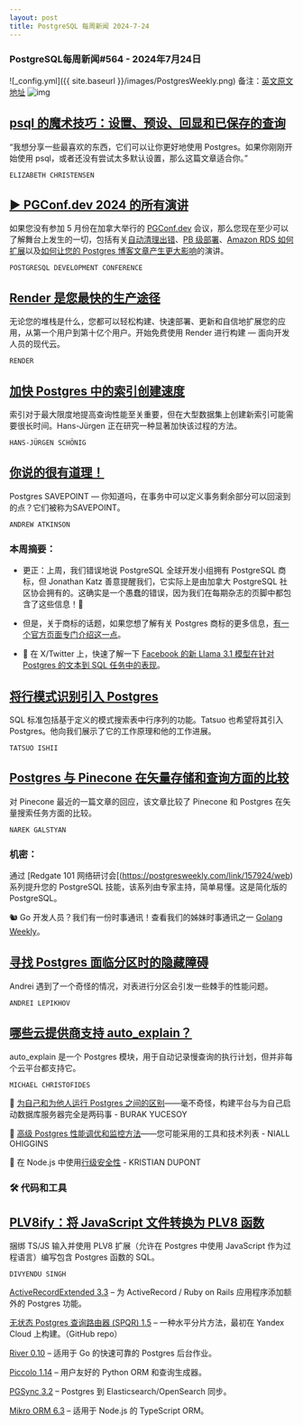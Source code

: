 ```yaml
---
layout: post
title: PostgreSQL 每周新闻 2024-7-24
---
```

### PostgreSQL每周新闻#564 - 2024年7月24日
![_config.yml]({{ site.baseurl }}/images/PostgresWeekly.png)
备注：[英文原文地址](https://postgresweekly.com/issues/564)
![img](https://res.cloudinary.com/cpress/image/upload/w_1280,e_sharpen:60,q_auto/a9erkdqglxbpiucfetlk.jpg)
## [psql 的魔术技巧：设置、预设、回显和已保存的查询](https://postgresweekly.com/link/157910/web)
“我想分享一些最喜欢的东西，它们可以让你更好地使用 Postgres。如果你刚刚开始使用 psql，或者还没有尝试太多默认设置，那么这篇文章适合你。”


`ELIZABETH CHRISTENSEN `

## [▶ PGConf.dev 2024 的所有演讲](https://postgresweekly.com/link/157911/web)
如果您没有参加 5 月份在加拿大举行的 [PGConf.dev](https://postgresweekly.com/link/157912/web) 会议，那么您现在至少可以了解舞台上发生的一切，包括有关[自动清理出错](https://postgresweekly.com/link/157913/web)、[PB 级部署](https://postgresweekly.com/link/157914/web)、[Amazon RDS 如何扩展](https://postgresweekly.com/link/157915/web)以及[如何让您的 Postgres 博客文章产生更大影响](https://postgresweekly.com/link/157916/web)的演讲。


`POSTGRESQL DEVELOPMENT CONFERENCE `
## [Render 是您最快的生产途径](https://postgresweekly.com/link/157909/web)
无论您的堆栈是什么，您都可以轻松构建、快速部署、更新和自信地扩展您的应用，从第一个用户到第十亿个用户。开始免费使用 Render 进行构建 — 面向开发人员的现代云。


`RENDER `
## [加快 Postgres 中的索引创建速度](https://postgresweekly.com/link/157917/web)
索引对于最大限度地提高查询性能至关重要，但在大型数据集上创建新索引可能需要很长时间。Hans-Jürgen 正在研究一种显著加快该过程的方法。


`HANS-JÜRGEN SCHÖNIG `
## [你说的很有道理！](https://postgresweekly.com/link/157918/web)
Postgres SAVEPOINT — 你知道吗，在事务中可以定义事务剩余部分可以回滚到的点？它们被称为SAVEPOINT。


`ANDREW ATKINSON `

### 本周摘要：

* 更正：上周，我们错误地说 PostgreSQL 全球开发小组拥有 PostgreSQL 商标，但 Jonathan Katz 善意提醒我们，它实际上是由加拿大 PostgreSQL 社区协会拥有的。这确实是一个愚蠢的错误，因为我们在每期杂志的页脚中都包含了这些信息！🫢

* 但是，关于商标的话题，如果您想了解有关 Postgres 商标的更多信息，[有一个官方页面专门介绍这一点](https://postgresweekly.com/link/157920/web)。

* 🤖 在 X/Twitter 上，快速了解一下 [Facebook 的新 Llama 3.1 模型在针对 Postgres 的文本到 SQL 任务中的表现](https://postgresweekly.com/link/157940/web)。

## [将行模式识别引入 Postgres](https://postgresweekly.com/link/157921/web)
SQL 标准包括基于定义的模式搜索表中行序列的功能。Tatsuo 也希望将其引入 Postgres。他向我们展示了它的工作原理和他的工作进展。


`TATSUO ISHII `
## [Postgres 与 Pinecone 在矢量存储和查询方面的比较](https://postgresweekly.com/link/157922/web)
对 Pinecone 最近的一篇文章的回应，该文章比较了 Pinecone 和 Postgres 在矢量搜索任务方面的比较。


`NAREK GALSTYAN `

### 机密：

通过 [Redgate 101 网络研讨会[(https://postgresweekly.com/link/157924/web)系列提升您的 PostgreSQL 技能，该系列由专家主持，简单易懂。这是简化版的 PostgreSQL。


🐿️ Go 开发人员？我们有一份时事通讯！查看我们的姊妹时事通讯之一 [Golang Weekly](https://postgresweekly.com/link/157941/web)。


## [寻找 Postgres 面临分区时的隐藏障碍](https://postgresweekly.com/link/157925/web)
Andrei 遇到了一个奇怪的情况，对表进行分区会引发一些棘手的性能问题。


`ANDREI LEPIKHOV`
## [哪些云提供商支持 auto_explain？](https://postgresweekly.com/link/157926/web)
auto_explain 是一个 Postgres 模块，用于自动记录慢查询的执行计划，但并非每个云平台都支持它。


`MICHAEL CHRISTOFIDES`

📄 [为自己和为他人运行 Postgres 之间的区别](https://postgresweekly.com/link/157928/web)——毫不奇怪，构建平台与为自己启动数据库服务器完全是两码事 - BURAK YUCESOY

📄 [高级 Postgres 性能调优和监控方法](https://postgresweekly.com/link/157929/web)——您可能采用的工具和技术列表 - NIALL OHIGGINS

📄 在 Node.js 中使用[行级安全性](https://postgresweekly.com/link/157930/web) - KRISTIAN DUPONT



### 🛠 代码和工具
## [PLV8ify：将 JavaScript 文件转换为 PLV8 函数](https://postgresweekly.com/link/157931/web)
捆绑 TS/JS 输入并使用 PLV8 扩展（允许在 Postgres 中使用 JavaScript 作为过程语言）编写包含 Postgres 函数的 SQL。


`DIVYENDU SINGH`

[ActiveRecordExtended 3.3](https://postgresweekly.com/link/157933/web) – 为 ActiveRecord / Ruby on Rails 应用程序添加额外的 Postgres 功能。

[无状态 Postgres 查询路由器 (SPQR) 1.5](https://postgresweekly.com/link/157934/web) – 一种水平分片方法，最初在 Yandex Cloud 上构建。（GitHub repo）

[River 0.10](https://postgresweekly.com/link/157936/web) – 适用于 Go 的快速可靠的 Postgres 后台作业。

[Piccolo 1.14](https://postgresweekly.com/link/157937/web) – 用户友好的 Python ORM 和查询生成器。

[PGSync 3.2](https://postgresweekly.com/link/157938/web) – Postgres 到 Elasticsearch/OpenSearch 同步。

[Mikro ORM 6.3](https://postgresweekly.com/link/157939/web) – 适用于 Node.js 的 TypeScript ORM。